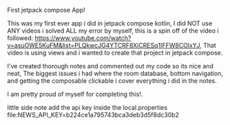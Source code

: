First jetpack compose App!

This was my first ever app i did in jetpack compose kotlin, I did NOT use ANY videos i solved ALL my error by myself, 
this is a spin off of the video i followed: https://www.youtube.com/watch?v=asuOWE5KuFM&list=PLQkwcJG4YTCRF8XiCRESq1IFFW8COlxYJ, That video is using views and i wanted to create
that project in jetpack compose.

I've created thorough notes and commented out my code so its nice and neat, The biggest issues i had where the room database, bottom navigation, and getting the composable clickable
i cover everything i did in the notes.

I am pretty proud of myself for completing this!.

little side note add the api key inside the local.properties file:NEWS_API_KEY=b224ce1a795743bca3deb3d5f8dc30b2
